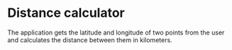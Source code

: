 # Distance calculator

The application gets the latitude and longitude of two points from the user and
calculates the distance between them in kilometers.
